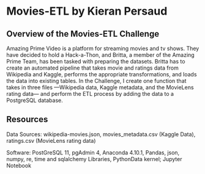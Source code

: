 # Movies-ETL by Kieran Persaud

## Overview of the Movies-ETL Challenge
Amazing Prime Video is a platform for streaming movies and tv shows. They have decided to hold a Hack-a-Thon, and Britta, a member of the Amazing Prime Team, has been tasked with preparing the datasets. Britta has to create an automated pipeline that takes movie and ratings data from Wikipedia and Kaggle, performs the appropriate transformations, and loads the data into existing tables. In the Challenge, I create one function that takes in three files —Wikipedia data, Kaggle metadata, and the MovieLens rating data— and perform the ETL process by adding the data to a PostgreSQL database.

## Resources
Data Sources: wikipedia-movies.json, movies_metadata.csv (Kaggle Data), ratings.csv (MovieLens rating data)

Software: PostGreSQL 11, pgAdmin 4, Anaconda 4.10.1, Pandas, json, numpy, re, time and sqlalchemy Libraries, PythonData kernel; Jupyter Notebook
